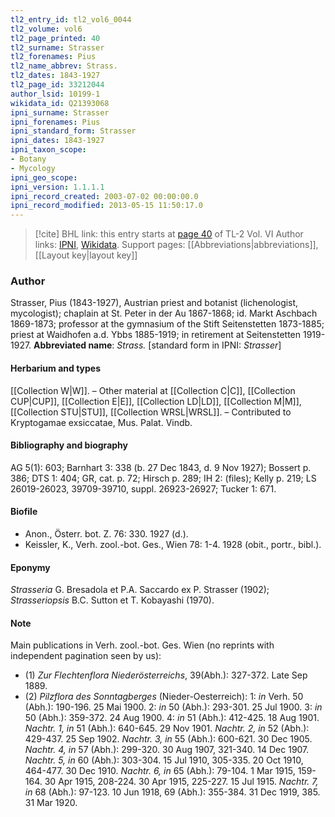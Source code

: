 ```yaml
---
tl2_entry_id: tl2_vol6_0044
tl2_volume: vol6
tl2_page_printed: 40
tl2_surname: Strasser
tl2_forenames: Pius
tl2_name_abbrev: Strass.
tl2_dates: 1843-1927
tl2_page_id: 33212044
author_lsid: 10199-1
wikidata_id: Q21393068
ipni_surname: Strasser
ipni_forenames: Pius
ipni_standard_form: Strasser
ipni_dates: 1843-1927
ipni_taxon_scope: 
- Botany
- Mycology
ipni_geo_scope: 
ipni_version: 1.1.1.1
ipni_record_created: 2003-07-02 00:00:00.0
ipni_record_modified: 2013-05-15 11:50:17.0
---
```


> [!cite] BHL link: this entry starts at [page 40](https://www.biodiversitylibrary.org/page/33212044) of TL-2 Vol. VI
> Author links: [IPNI](https://www.ipni.org/a/10199-1), [Wikidata](https://www.wikidata.org/wiki/Q21393068). Support pages: [[Abbreviations|abbreviations]], [[Layout key|layout key]]

### Author

Strasser, Pius (1843-1927), Austrian priest and botanist (lichenologist, mycologist); chaplain at St. Peter in der Au 1867-1868; id. Markt Aschbach 1869-1873; professor at the gymnasium of the Stift Seitenstetten 1873-1885; priest at Waidhofen a.d. Ybbs 1885-1919; in retirement at Seitenstetten 1919-1927. 
**Abbreviated name**: *Strass.* \[standard form in IPNI: *Strasser*\]

#### Herbarium and types

[[Collection W|W]]. – Other material at [[Collection C|C]], [[Collection CUP|CUP]], [[Collection E|E]], [[Collection LD|LD]], [[Collection M|M]], [[Collection STU|STU]], [[Collection WRSL|WRSL]]. – Contributed to Kryptogamae exsiccatae, Mus. Palat. Vindb.

#### Bibliography and biography

AG 5(1): 603; Barnhart 3: 338 (b. 27 Dec 1843, d. 9 Nov 1927); Bossert p. 386; DTS 1: 404; GR, cat. p. 72; Hirsch p. 289; IH 2: (files); Kelly p. 219; LS 26019-26023, 39709-39710, suppl. 26923-26927; Tucker 1: 671.

#### Biofile

- Anon., Österr. bot. Z. 76: 330. 1927 (d.).
- Keissler, K., Verh. zool.-bot. Ges., Wien 78: 1-4. 1928 (obit., portr., bibl.).

#### Eponymy

*Strasseria* G. Bresadola et P.A. Saccardo ex P. Strasser (1902); *Strasseriopsis* B.C. Sutton et T. Kobayashi (1970).

#### Note

Main publications in Verh. zool.-bot. Ges. Wien (no reprints with independent pagination seen by us):
- (1) *Zur Flechtenflora Niederösterreichs*, 39(Abh.): 327-372. Late Sep 1889.
- (2) *Pilzflora des Sonntagberges* (Nieder-Oesterreich):
1: *in* Verh. 50 (Abh.): 190-196. 25 Mai 1900.
2: *in* 50 (Abh.): 293-301. 25 Jul 1900.
3: *in* 50 (Abh.): 359-372. 24 Aug 1900.
4: *in* 51 (Abh.): 412-425. 18 Aug 1901.
*Nachtr. 1, in* 51 (Abh.): 640-645. 29 Nov 1901.
*Nachtr. 2, in* 52 (Abh.): 429-437. 25 Sep 1902.
*Nachtr. 3, in* 55 (Abh.): 600-621. 30 Dec 1905.
*Nachtr. 4, in* 57 (Abh.): 299-320. 30 Aug 1907, 321-340. 14 Dec 1907.
*Nachtr. 5, in* 60 (Abh.): 303-304. 15 Jul 1910, 305-335. 20 Oct 1910, 464-477. 30 Dec 1910.
*Nachtr. 6, in* 65 (Abh.): 79-104. 1 Mar 1915, 159-164. 30 Apr 1915, 208-224. 30 Apr 1915, 225-227. 15 Jul 1915.
*Nachtr. 7, in* 68 (Abh.): 97-123. 10 Jun 1918, 69 (Abh.): 355-384. 31 Dec 1919, 385. 31 Mar 1920.

